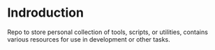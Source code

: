 # Indroduction
Repo to store personal collection of tools, scripts, or utilities, contains various resources for use in development or other tasks.